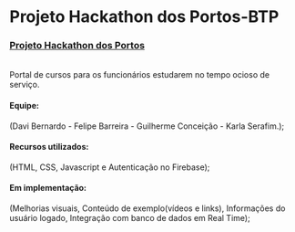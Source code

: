 # Projeto Hackathon dos Portos-BTP

<a href="https://davidtheblane.github.io/Engaja-Porto-BTP/"><h3>Projeto Hackathon dos Portos</h3></a>
<br>
Portal de cursos para os funcionários estudarem no tempo ocioso de serviço.
<br>
<h4>Equipe:</h4>
(Davi Bernardo -
Felipe Barreira -
Guilherme Conceição -
Karla Serafim.);
<br>
<h4>Recursos utilizados:</h4>
(HTML, CSS, Javascript e Autenticação no Firebase);
<br>
<h4>Em implementação:</h4>
(Melhorias visuais, 
Conteúdo de exemplo(vídeos e links), 
Informações do usuário logado, 
Integração com banco de dados em Real Time);
